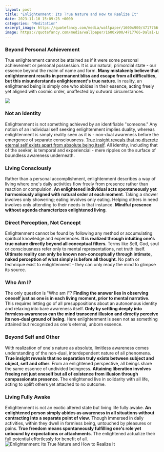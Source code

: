 ```yaml
---
layout: post
title: "Enlightenment: Its True Nature and How to Realize It"
date: 2023-11-10 15:09:23 +0000
categories: "Meditation"
excerpt_image: https://quotefancy.com/media/wallpaper/1600x900/4717766-Dalai-Lama-XIV-Quote-True-enlightenment-is-nothing-but-the-nature.jpg
image: https://quotefancy.com/media/wallpaper/1600x900/4717766-Dalai-Lama-XIV-Quote-True-enlightenment-is-nothing-but-the-nature.jpg
---
```


### Beyond Personal Achievement
True enlightenment cannot be attained as if it were some personal achievement or personal possession. It is our natural, primordial state - our essence beyond the realm of name and form. **Many mistakenly believe that enlightenment results in permanent bliss and escape from all difficulties, but this misunderstands enlightenment's true nature**. In reality, an enlightened being is simply one who abides in their essence, acting freely yet aligned with cosmic order, unaffected by outward circumstances. 

![](https://quotefancy.com/media/wallpaper/3840x2160/1771328-Dalai-Lama-XIV-Quote-True-enlightenment-is-nothing-but-the-nature.jpg)
### Not an Identity  
Enlightenment is not something achieved by an identifiable "someone." Any notion of an individual self seeking enlightenment implies duality, whereas enlightenment is simply reality seen as it is - non-dual awareness before the emergence of separate consciousness. [True insight reveals that no discrete eternal self exists apart from absolute being itself](https://fistore.mysenprints.com/collection/aliff). All identity, including that of the seeker, is temporal and experiencial - mere ripples on the surface of boundless awareness underneath.
### Living Consciously
Rather than a personal accomplishment, enlightenment describes a way of living where one's daily activities flow freely from presence rather than reaction or compulsion. **An enlightened individual acts spontaneously yet harmoniously aligned with natural order at each moment**. Taking a shower involves only showering; eating involves only eating. Helping others in need involves only attending to their needs in that instance. **Mindful presence without agenda characterizes enlightened living**.
### Direct Perception, Not Concept 
Enlightenment cannot be found by following any method or accumulating spiritual knowledge and experiences. **It is realized through intuiting one's true nature directly beyond all conceptual filters**. Terms like Self, God, soul or consciousness refer only to mental representations, not truth itself. **Ultimate reality can only be known non-conceptually through intimate, naked perception of what simply is before all thought**. No path or technique exist to enlightenment - they can only ready the mind to glimpse its source.
### Who Am I?
The only question is "Who am I"? **Finding the answer lies in observing oneself just as one is in each living moment, prior to mental narrative**. This requires letting go of all presuppositions about an autonomous identity and relaxing into bare awareness itself. **Only by settling deeply into formless awareness can the mind transcend illusion and directly perceive its non-dual ground of being**. Here enlightenment is seen not as something attained but recognized as one's eternal, unborn essence.
### Beyond Self and Other
With realization of one's nature as absolute, limitless awareness comes understanding of the non-dual, interdependent nature of all phenomena. **True insight reveals that no separation truly exists between subject and object, self and other**. From an enlightened perspective, all beings share the same essence of undivided beingness. **Attaining liberation involves freeing not just oneself but all of existence from illusion through compassionate presence**. The enlightened live in solidarity with all life, acting to uplift others yet attached to no outcome.
### Living Fully Awake
Enlightenment is not an exotic altered state but living life fully awake. **An enlightened person simply abides as awareness in all situations without contracting into a separate point of view**. Though immersed in daily activities, within they dwell in formless being, untouched by pleasures or pains. **True freedom means spontaneously fulfilling one's role yet unbound by expectations or attachments**. The enlightened actualize their full potential effortlessly for benefit of all.
![Enlightenment: Its True Nature and How to Realize It](https://quotefancy.com/media/wallpaper/1600x900/4717766-Dalai-Lama-XIV-Quote-True-enlightenment-is-nothing-but-the-nature.jpg)